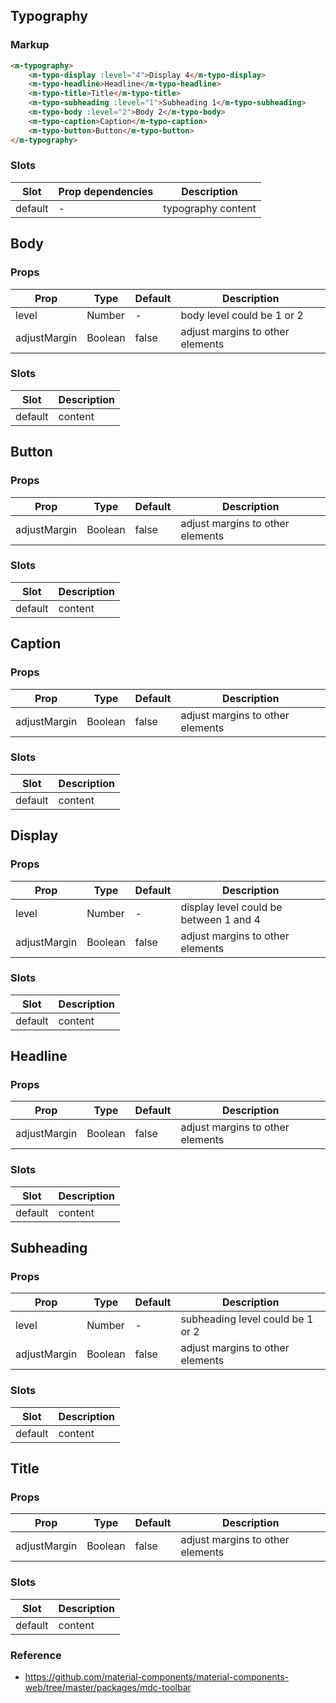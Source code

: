 ## Typography

### Markup

```html
<m-typography>
    <m-typo-display :level="4">Display 4</m-typo-display>
    <m-typo-headline>Headline</m-typo-headline>
    <m-typo-title>Title</m-typo-title>
    <m-typo-subheading :level="1">Subheading 1</m-typo-subheading>
    <m-typo-body :level="2">Body 2</m-typo-body>
    <m-typo-caption>Caption</m-typo-caption>
    <m-typo-button>Button</m-typo-button>
</m-typography>
```

### Slots

| Slot | Prop dependencies | Description |
|------|-------------------|-------------|
| default | - | typography content |

## Body

### Props

| Prop | Type | Default | Description |
|------|------|---------|-------------|
| level | Number | - | body level could be 1 or 2 |
| adjustMargin | Boolean | false | adjust margins to other elements |

### Slots

| Slot | Description |
|------|-------------|
| default | content |

## Button

### Props

| Prop | Type | Default | Description |
|------|------|---------|-------------|
| adjustMargin | Boolean | false | adjust margins to other elements |

### Slots

| Slot | Description |
|------|-------------|
| default | content |

## Caption

### Props

| Prop | Type | Default | Description |
|------|------|---------|-------------|
| adjustMargin | Boolean | false | adjust margins to other elements |

### Slots

| Slot | Description |
|------|-------------|
| default | content |

## Display

### Props

| Prop | Type | Default | Description |
|------|------|---------|-------------|
| level | Number | - | display level could be between 1 and 4 |
| adjustMargin | Boolean | false | adjust margins to other elements |

### Slots

| Slot | Description |
|------|-------------|
| default | content |

## Headline

### Props

| Prop | Type | Default | Description |
|------|------|---------|-------------|
| adjustMargin | Boolean | false | adjust margins to other elements |

### Slots

| Slot | Description |
|------|-------------|
| default | content |

## Subheading

### Props

| Prop | Type | Default | Description |
|------|------|---------|-------------|
| level | Number | - | subheading level could be 1 or 2 |
| adjustMargin | Boolean | false | adjust margins to other elements |

### Slots

| Slot | Description |
|------|-------------|
| default | content |

## Title

### Props

| Prop | Type | Default | Description |
|------|------|---------|-------------|
| adjustMargin | Boolean | false | adjust margins to other elements |

### Slots

| Slot | Description |
|------|-------------|
| default | content |

### Reference

- https://github.com/material-components/material-components-web/tree/master/packages/mdc-toolbar
